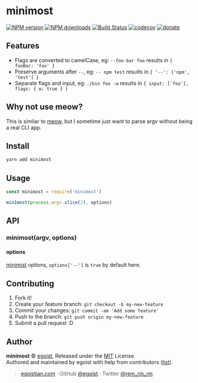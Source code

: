 # minimost

[![NPM version](https://img.shields.io/npm/v/minimost.svg?style=flat)](https://npmjs.com/package/minimost) [![NPM downloads](https://img.shields.io/npm/dm/minimost.svg?style=flat)](https://npmjs.com/package/minimost) [![Build Status](https://img.shields.io/circleci/project/egoist/minimost/master.svg?style=flat)](https://circleci.com/gh/egoist/minimost) [![codecov](https://codecov.io/gh/egoist/minimost/branch/master/graph/badge.svg)](https://codecov.io/gh/egoist/minimost)
 [![donate](https://img.shields.io/badge/$-donate-ff69b4.svg?maxAge=2592000&style=flat)](https://github.com/egoist/donate)

## Features

- Flags are converted to camelCase, eg: `--foo-bar foo` results in `{ fooBar: 'foo' }`
- Preserve arguments after `--`, eg: `-- npm test` results in `{ '--': ['npm', 'test'] }`
- Separate flags and input, eg: `./bin foo -w` results in `{ input: ['foo'], flags: { w: true } }`

## Why not use meow?

This is similar to [meow](https://github.com/substack/minimist), but I sometime just want to parse argv without being a real CLI app.

## Install

```bash
yarn add minimost
```

## Usage

```js
const minimost = require('minimost')

minimost(process.argv.slice(2), options)
```

## API

### minimost(argv, options)

#### options

[minimist](https://github.com/substack/minimist) options, `options['--']` is `true` by default here.

## Contributing

1. Fork it!
2. Create your feature branch: `git checkout -b my-new-feature`
3. Commit your changes: `git commit -am 'Add some feature'`
4. Push to the branch: `git push origin my-new-feature`
5. Submit a pull request :D


## Author

**minimost** © [egoist](https://github.com/egoist), Released under the [MIT](./LICENSE) License.<br>
Authored and maintained by egoist with help from contributors ([list](https://github.com/egoist/minimost/contributors)).

> [egoistian.com](https://egoistian.com) · GitHub [@egoist](https://github.com/egoist) · Twitter [@rem_rin_rin](https://twitter.com/rem_rin_rin)
